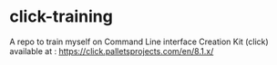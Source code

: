# click-training
A repo to train myself on Command Line interface Creation Kit (click) available at : https://click.palletsprojects.com/en/8.1.x/
